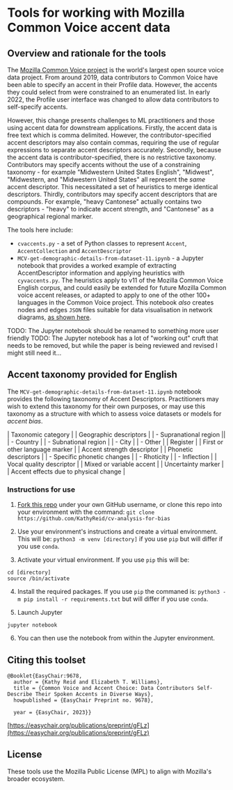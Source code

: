 # Tools for working with Mozilla Common Voice accent data 

## Overview and rationale for the tools

The [Mozilla Common Voice project](https://commonvoice.mozilla.org) is the world's largest open source voice data project. From around 2019, data contributors to Common Voice have been able to specify an accent in their Profile data. However, the accents they could select from were constrained to an enumerated list. In early 2022, the Profile user interface was changed to allow data contributors to self-specify accents. 

However, this change presents challenges to ML practitioners and those using accent data for downstream applications. Firstly, the accent data is free text which is comma delimited. However, the contributor-specified accent descriptors may also contain commas, requiring the use of regular expressions to separate accent descriptors accurately. Secondly, because the accent data is contributor-specified, there is no restrictive taxonomy. Contributors may specify accents without the use of a constraining taxonomy - for example "Midwestern United States English", "Midwest", "Midwestern, and "Midwestern United States" all represent the _same_ accent descriptor. This necessitated a set of heuristics to merge identical descriptors. Thirdly, contributors may specify accent descriptors that are compounds. For example, "heavy Cantonese" actually contains two descriptors - "heavy" to indicate accent strength, and "Cantonese" as a geographical regional marker. 

The tools here include: 

* `cvaccents.py` - a set of Python classes to represent `Accent`, `AccentCollection` and `AccentDescriptor`
* `MCV-get-demographic-details-from-dataset-11.ipynb` - a Jupyter notebook that provides a worked example of extracting AccentDescriptor information and applying heuristics with `cyvaccents.py`. The heuristics apply to v11 of the Mozilla Common Voice English corpus, and could easily be extended for future Mozilla Common voice accent releases, or adapted to apply to one of the other 100+ languages in the Common Voice project. This notebook _also_ creates nodes and edges `JSON` files suitable for data visualisation in network diagrams, [as shown here](https://observablehq.com/@kathyreid/phd-mozilla-cv-accent-relationships). 

TODO: The Jupyter notebook should be renamed to something more user friendly 
TODO: The Jupyter notebook has a lot of "working out" cruft that needs to be removed, but while the paper is being reviewed and revised I might still need it... 

## Accent taxonomy provided for English 

The `MCV-get-demographic-details-from-dataset-11.ipynb` notebook provides the following taxonomy of Accent Descriptors. Practitioners may wish to extend this taxonomy for their own purposes, or may use this taxonomy as a structure with which to assess voice datasets or models for _accent bias_. 

| Taxonomic category | 
| Geographic descriptors |
|   - Supranational region ||
|   - Country |
|   - Subnational region |
|   - City | 
|   - Other | 
| Register | 
| First or other language marker | 
| Accent strength descriptor | 
| Phonetic descriptors | 
|   - Specific phonetic changes | 
|   - Rhoticity |
|   - Inflection |
| Vocal quality descriptor | 
| Mixed or variable accent | 
| Uncertainty marker |
| Accent effects due to physical change |

### Instructions for use 

1. [Fork this repo](https://github.com/KathyReid/cv-analysis-for-bias/fork) under your own GitHub username, or clone this repo into your environment with the command: 
`git clone https://github.com/KathyReid/cv-analysis-for-bias`

2. Use your environment's instructions and create a virtual environment. This will be: ```python3 -m venv [directory]``` if you use `pip` but will differ if you use `conda`. 

3. Activate your virtual environment. If you use `pip` this will be: 

```
cd [directory]
source /bin/activate 
``` 

4. Install the required packages. If you use `pip` the commaned is: ```python3 -m pip install -r requirements.txt``` but will differ if you use `conda`. 

5. Launch Jupyter 

```
jupyter notebook 
```
6. You can then use the notebook from within the Jupyter environment. 

## Citing this toolset 

```
@Booklet{EasyChair:9678,
  author = {Kathy Reid and Elizabeth T. Williams},
  title = {Common Voice and Accent Choice: Data Contributors Self-Describe Their Spoken Accents in Diverse Ways},
  howpublished = {EasyChair Preprint no. 9678},

  year = {EasyChair, 2023}}

```

[https://easychair.org/publications/preprint/gFLz](https://easychair.org/publications/preprint/gFLz)



## License 

These tools use the Mozilla Public License (MPL) to align with Mozilla's broader ecosystem.
